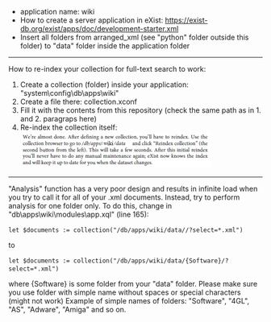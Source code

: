 * application name: wiki
* How to create a server application in eXist: https://exist-db.org/exist/apps/doc/development-starter.xml
* Insert all folders from arranged_xml (see "python" folder outside this folder) to "data" folder inside the application folder
---
How to re-index your collection for full-text search to work:
1. Create a collection (folder) inside your application: "system\config\db\apps\wiki"
2. Create a file there: collection.xconf
3. Fill it with the contents from this repository (check the same path as in 1. and 2. paragraps here)
4. Re-index the collection itself:
![Reindex](./../screenshots/guides/reindex.jpg)
---
"Analysis" function has a very poor design and results in infinite load when you try to call it for all of your .xml documents.
Instead, try to perform analysis for one folder only.
To do this, change in "db\apps\wiki\modules\app.xql" (line 165):
```
let $documents := collection("/db/apps/wiki/data//?select=*.xml")
```
to
```
let $documents := collection("/db/apps/wiki/data/{Software}/?select=*.xml")
```
where {Software} is some folder from your "data" folder. Please make sure you use folder with simple name without spaces or special characters (might not work)
Example of simple names of folders: "Software", "4GL", "AS", "Adware", "Amiga" and so on.
